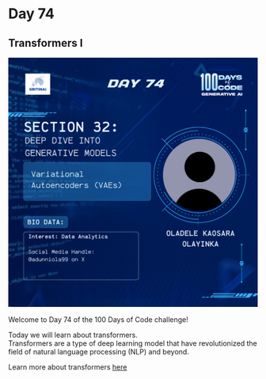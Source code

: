 # Day 74

## Transformers I

![100 days of code Day 74](../../Images/Day74.png)

Welcome to Day 74 of the 100 Days of Code challenge!


Today we will learn about transformers.   
Transformers are a type of deep learning model that have revolutionized the field of natural language processing (NLP) and beyond. 

Learn more about transformers [here](https://www.youtube.com/watch?v=wjZofJX0v4M)

